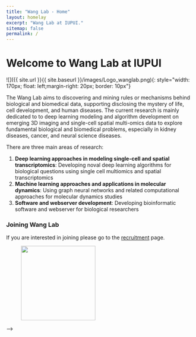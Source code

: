 ```yaml
---
title: "Wang Lab - Home"
layout: homelay
excerpt: "Wang Lab at IUPUI."
sitemap: false
permalink: /
---
```


# Welcome to Wang Lab at IUPUI


![]({{ site.url }}{{ site.baseurl }}/images/Logo_wanglab.png){: style="width: 170px; float: left;margin-right: 20px; border: 10px"}


The Wang Lab aims to discovering and mining rules or mechanisms behind biological and biomedical data, supporting disclosing the mystery of life, cell development, and human diseases. The current research is mainly dedicated to 
to deep learning modeling and algorithm development on emerging 3D imaging and single-cell spatial multi-omics data to explore fundamental biological and biomedical problems, especially in kidney diseases, cancer, and neural science diseases.


There are three main areas of research:

1. **Deep learning approaches in modeling single-cell and spatial transcriptomics**: Developing noval deep learning algorithms for biological questions using single cell multiomics and spatial transcriptomics
2. **Machine learning approaches and applications in molecular dynamics**: Using graph neural networks and related computational approaches for molecular dynamics studies
3. **Software and webserver development**: Developing bioinformatic software and webserver for biological researchers

<!-- Word Cloud: wordclouds.com -->
<!-- Font: https://fontmeme.com/art-deco-fonts/ -->

<!-- ### Technologies and methods
The Wang Lab is a bioinformatic group that uses a wide range of machine learning technologies to explore biological and bimedical questions, mainly using single cell sequencing, spatial transcriptomics, deep learning. -->

<!-- ### Collaborators
We work with closely with numerous collaborators, including the [State Lab](https://www.mstatelab.com/) and [Bender Lab](https://benderlab.ucsf.edu/lab-members) at UCSF, the [Devlin Lab](https://www.psychiatry.pitt.edu/about-us/our-people/faculty/bernie-j-devlin-phd) at UPMC, the [Roeder Lab](http://www.stat.cmu.edu/~roeder/) at Carnegie Mellon, the [Sestan Lab](http://medicine.yale.edu/lab/sestan/index.aspx), and the [Talkowski lab](http://talkowski.mgh.harvard.edu/) at Harvard. -->

### Joining Wang Lab
If you are interested in joining please go to the [recruitment](recruitment) page.

<!-- ### Funding
We are grateful for funding from the [National Institute of Mental Health](https://www.nimh.nih.gov/) and the [The Simons Foundation Autism Research Initiative](https://www.sfari.org/), the [Autism Science Foundation](https://autismsciencefoundation.org/), and the [Brain & Behavior Research Foundation](https://www.bbrfoundation.org/).

<figure class="third">
<img src="{{ site.url }}{{ site.baseurl }}/images/logopic/Logo_NIMH.png" style="width: 200px">	<img src="{{ site.url }}{{ site.baseurl }}/images/logopic/Logo_SFARI.png" style="width: 200px">

<img src="{{ site.url }}{{ site.baseurl }}/images/logopic/Logo_ASF.jpeg" style="width: 200px"> <img src="{{ site.url }}{{ site.baseurl }}/images/logopic/Logo_BBRF.png" style="width: 200px">
</figure> -->

<figure class="third">
<img src="{{ site.url }}{{ site.baseurl }}/images/logopic/iupui_lockup_3_h.png" style="width: 200px">
</figure> -->





